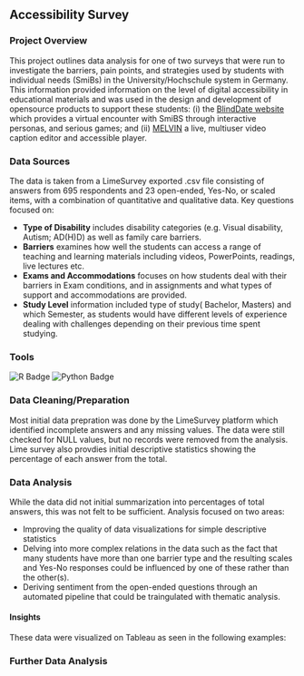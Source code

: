 
## Accessibility Survey

### Project Overview
This project outlines data analysis for one of two surveys that were run to investigate the barriers, pain points, and strategies used by students with individual needs (SmiBs) in the University/Hochschule system in Germany. This information provided information on the level of digital accessibility in educational materials and was used in the design and development of opensource products to support these students: (i) the [BlindDate website](https://shuffle-project.github.io/blinddate/) which provides a virtual encounter with SmiBS through interactive personas, and serious games; and (ii) [MELVIN](https://melvin.shuffle-projekt.de/de-DE/auth) a live, multiuser video caption editor and accessible player.

### Data Sources
The data is taken from a LimeSurvey exported .csv file consisting of answers from 695 respondents and 23 open-ended, Yes-No, or scaled items, with a combination of quantitative and qualitative data. Key questions focused on: 
* __Type of Disability__  includes disability categories (e.g. Visual disability, Autism; AD(H)D) as well as family care barriers.
* __Barriers__ examines how well the students can access a range of teaching and learning materials including videos, PowerPoints, readings, live lectures etc.
* __Exams and Accommodations__ focuses on how students deal with their barriers in Exam conditions, and in assignments and what types of support and accommodations are provided.
* __Study Level__ information included type of study( Bachelor, Masters) and which Semester, as students would have different levels of experience dealing with challenges depending on their previous time spent studying.
 

### Tools
![R Badge](https://img.shields.io/badge/R-276DC3?logo=r&logoColor=fff&style=flat)
![Python Badge](https://img.shields.io/badge/Python-3776AB?logo=python&logoColor=fff&style=flat)

### Data Cleaning/Preparation
Most initial data prepration was done by the LimeSurvey platform which identified incomplete answers and any missing values. The data were still checked for NULL values, but no records were removed from the analysis. Lime survey also provdies initial descriptive statistics showing the percentage of each answer from the total. 


### Data Analysis
While the data did not initial summarization into percentages of total answers, this was not felt to be sufficient. Analysis focused on two areas:
* Improving the quality of data visualizations for simple descriptive statistics
* Delving into more complex relations in the data such as the fact that many students have more than one barrier type and the resulting scales and Yes-No responses could be influenced by one of these rather than the other(s).
* Deriving sentiment from the open-ended questions through an automated pipeline that could be traingulated with thematic analysis.


#### Insights
These data were visualized on Tableau as seen in the following examples:



### Further Data Analysis


